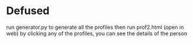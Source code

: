 # Defused

run generator.py to generate all the profiles
then run prof2.html (open in web)
by clicking any of the profiles, you can see the details of the person
